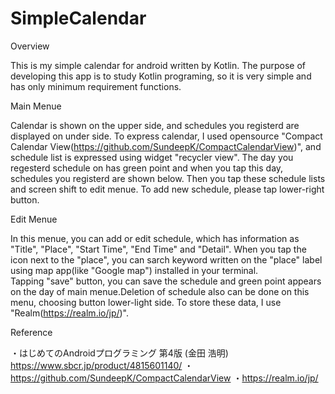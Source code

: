 # SimpleCalendar

Overview

This is my simple calendar for android written by Kotlin. The purpose of developing this app is to study Kotlin programing, so it is very simple and has only minimum requirement functions.

Main Menue

Calendar is shown on the upper side, and schedules you registerd are displayed on under side. To express calendar, I used opensource "Compact Calendar View(https://github.com/SundeepK/CompactCalendarView)", and schedule list is expressed using widget "recycler view".
The day you regesterd schedule on has green point and when you tap this day, schedules you registerd are shown below. Then you tap these schedule lists and screen shift to edit menue. To add new schedule, please tap lower-right button.


Edit Menue


In this menue, you can add or edit schedule, which has information as "Title", "Place", "Start Time", "End Time" and "Detail". When you tap the icon next to the "place", you can sarch keyword written on the "place" label using map app(like "Google map") installed in your terminal.  
Tapping "save" button, you can save the schedule and green point appears on the day of main menue.Deletion of schedule also can be done on this menu, choosing button lower-light side. To store these data, I use "Realm(https://realm.io/jp/)".

Reference

・はじめてのAndroidプログラミング 第4版 (金田 浩明) https://www.sbcr.jp/product/4815601140/
・https://github.com/SundeepK/CompactCalendarView
・https://realm.io/jp/
